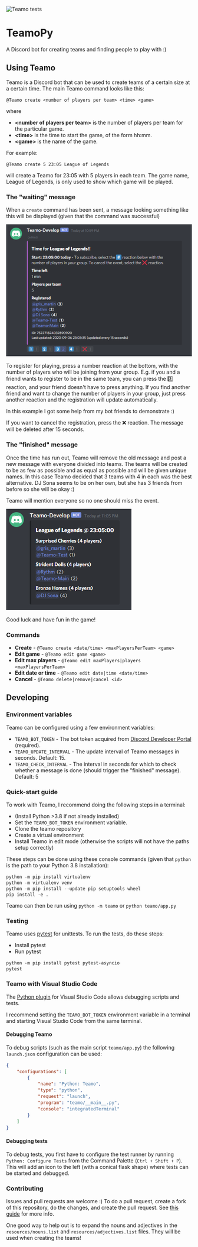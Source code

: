 ![Teamo tests](https://github.com/hassanbot/TeamoPy/workflows/Teamo%20tests/badge.svg?branch=main)

# TeamoPy
A Discord bot for creating teams and finding people to play with :)

## Using Teamo
Teamo is a Discord bot that can be used to create teams of a certain size at a certain time. The main Teamo command looks like this:

```
@Teamo create <number of players per team> <time> <game>
```
where
- **\<number of players per team\>** is the number of players per team for the particular game.
- **\<time\>** is the time to start the game, of the form hh:mm.
- **\<game\>** is the name of the game.

For example:
```
@Teamo create 5 23:05 League of Legends
```

will create a Teamo for 23:05 with 5 players in each team. The game name, League of Legends, is only used to show which game will be played.

### The "waiting" message
When a `create` command has been sent, a message looking something like this will be displayed (given that the command was successful)

![Waiting message](docs/readme/waiting.PNG)

To register for playing, press a number reaction at the bottom, with the number of players who will be joining from your group. E.g. if you and a friend wants to register to be in the same team, you can press the 2️⃣ reaction, and your friend doesn't have to press anything. If you find another friend and want to change the number of players in your group, just press another reaction and the registration will update automatically.

In this example I got some help from my bot friends to demonstrate :)

If you want to cancel the registration, press the ❌ reaction. The message will be deleted after 15 seconds.


### The "finished" message
Once the time has run out, Teamo will remove the old message and post a new message with everyone divided into teams. The teams will be created to be as few as possible and as equal as possible and will be given unique names. In this case Teamo decided that 3 teams with 4 in each was the best alternative. DJ Sona seems to be on her own, but she has 3 friends from before so she will be okay :)

Teamo will mention everyone so no one should miss the event.

![Finished message](docs/readme/finished.PNG)

Good luck and have fun in the game!

### Commands

- **Create** - `@Teamo create <date/time> <maxPlayersPerTeam> <game>`
- **Edit game** - `@Teamo edit game <game>`
- **Edit max players** - `@Teamo edit maxPlayers|players <maxPlayersPerTeam>`
- **Edit date or time** - `@Teamo edit date|time <date/time>`
- **Cancel** - `@Teamo delete|remove|cancel <id>`

## Developing
### Environment variables
Teamo can be configured using a few environment variables:

- `TEAMO_BOT_TOKEN` - The bot token acquired from [Discord Developer Portal](https://discord.com/developers/applications) (required).
- `TEAMO_UPDATE_INTERVAL` - The update interval of Teamo messages in seconds. Default: 15.
- `TEAMO_CHECK_INTERVAL` - The interval in seconds for which to check whether a message is done (should trigger the "finished" message). Default: 5

### Quick-start guide
To work with Teamo, I recommend doing the following steps in a terminal:

- (Install Python >3.8 if not already installed)
- Set the `TEAMO_BOT_TOKEN` environment variable.
- Clone the teamo repository
- Create a virtual environment
- Install Teamo in edit mode (otherwise the scripts will not have the paths setup correctly)

These steps can be done using these console commands (given that `python` is the path to your Python 3.8 installation):
```
python -m pip install virtualenv
python -m virtualenv venv
python -m pip install --update pip setuptools wheel
pip install -e .
```

Teamo can then be run using `python -m teamo` or `python teamo/app.py`

### Testing
Teamo uses [pytest](https://docs.pytest.org/en/stable/) for unittests. To run the tests, do these steps:

- Install pytest
- Run pytest

```
python -m pip install pytest pytest-asyncio
pytest
```

### Teamo with Visual Studio Code
The [Python plugin](https://marketplace.visualstudio.com/items?itemName=ms-python.python) for Visual Studio Code allows debugging scripts and tests.

I recommend setting the `TEAMO_BOT_TOKEN` environment variable in a terminal and starting Visual Studio Code from the same terminal.

#### Debugging Teamo
To debug scripts (such as the main script `teamo/app.py`) the following `launch.json` configuration can be used:

```json
{
    "configurations": [
        {
            "name": "Python: Teamo",
            "type": "python",
            "request": "launch",
            "program": "teamo/__main__.py",
            "console": "integratedTerminal"
        }
    ]
}
```

#### Debugging tests
To debug tests, you first have to configure the test runner by running `Python: Configure Tests` from the Command Palette (`Ctrl + Shift + P`). This will add an icon to the left (with a conical flask shape) where tests can be started and debugged.


### Contributing

Issues and pull requests are welcome :) To do a pull request, create a fork of this repository, do the changes, and create the pull request. See [this guide](https://docs.github.com/en/github/collaborating-with-issues-and-pull-requests/creating-a-pull-request-from-a-fork) for more info.

One good way to help out is to expand the nouns and adjectives in the `resources/nouns.list` and `resources/adjectives.list` files. They will be used when creating the teams!